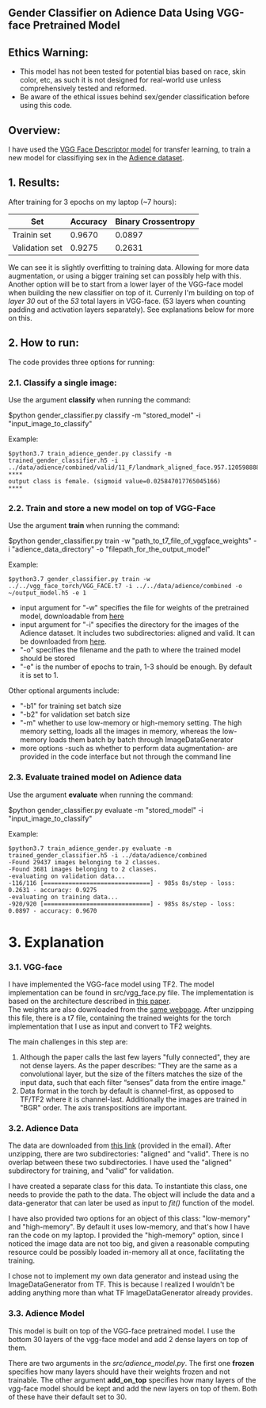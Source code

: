 
## Gender Classifier on Adience Data Using VGG-face Pretrained Model

## Ethics Warning:
* This model has not been tested for potential bias based on race, skin color, etc, as such it is not designed for real-world use unless comprehensively tested and reformed.
* Be aware of the ethical issues behind sex/gender classification before using this code.

## Overview:
I have used the [VGG Face Descriptor model](http://www.robots.ox.ac.uk/~vgg/software/vgg_face/) for transfer learning, to train a new model for classifiying sex in the [Adience dataset](https://talhassner.github.io/home/projects/Adience/Adience-main.html).
## 1. Results:
After training for 3 epochs on my laptop (~7 hours):

| Set | Accuracy | Binary Crossentropy |    
| ---- | ---- | ---- |
| Trainin set | 0.9670 | 0.0897 |
| Validation set | 0.9275 | 0.2631 |

We can see it is slightly overfitting to training data. Allowing for more data augmentation, or using a bigger training set can possibly help with this. Another option will be to start from a lower layer of the VGG-face model when building the new classifier on top of it. Currenly I'm building on top of *layer 30* out of the *53* total layers in VGG-face. (53 layers when counting padding and activation layers separately). See explanations below for more on this.  

## 2. How to run:
The code provides three options for running:

### 2.1. Classify a single image:
Use the argument **classify** when running the command:
<div class="alert alert-block alert-success">
$python gender_classifier.py classify -m "stored_model" -i "input_image_to_classify"
</div>

Example:   
```
$python3.7 train_adience_gender.py classify -m trained_gender_classifier.h5 -i ../data/adience/combined/valid/11_F/landmark_aligned_face.957.12059888826_929090d81b_o.jpg 
****
output class is female. (sigmoid value=0.025847017765045166)
****
```

### 2.2. Train and store a new model on top of VGG-Face
Use the argument **train** when running the command:
<div class="alert alert-block alert-success">
    $python gender_classifier.py train -w "path_to_t7_file_of_vggface_weights" -i "adience_data_directory" -o "filepath_for_the_output_model"
</div>

Example:
``` 
$python3.7 gender_classifier.py train -w ../../vgg_face_torch/VGG_FACE.t7 -i ../../data/adience/combined -o ~/output_model.h5 -e 1
``` 
* input argument for "-w" specifies the file for weights of the pretrained model, downloadable from [here](http://www.robots.ox.ac.uk/~vgg/software/vgg_face/src/vgg_face_torch.tar.gz)
* input argument for "-i" specifies the directory for the images of the Adience dataset. It includes two subdirectories: aligned and valid. It can be downloaded from [here](https://s3.amazonaws.com/matroid-web/datasets/agegender_cleaned.tar.gz).
* "-o" specifies the filename and the path to where the trained model should be stored
* "-e" is the number of epochs to train, 1-3 should be enough. By default it is set to 1.

Other optional arguments include:
 * "-b1" for training set batch size 
 * "-b2" for validation set batch size
 * "-m" whether to use low-memory or high-memory setting. The high memory setting, loads all the images in memory, whereas the low-memory loads them batch by batch through ImageDataGenerator
 * more options -such as whether to perform data augmentation- are provided in the code interface but not through the command line

### 2.3. Evaluate trained model on Adience data
Use the argument **evaluate** when running the command:
<div class="alert alert-block alert-success">
$python gender_classifier.py evaluate -m "stored_model" -i "input_image_to_classify"
</div>

Example:   
```
$python3.7 train_adience_gender.py evaluate -m trained_gender_classifier.h5 -i ../data/adience/combined
-Found 29437 images belonging to 2 classes.
-Found 3681 images belonging to 2 classes.
-evaluating on validation data...
-116/116 [==============================] - 985s 8s/step - loss: 0.2631 - accuracy: 0.9275
-evaluating on training data...
-920/920 [==============================] - 985s 8s/step - loss: 0.0897 - accuracy: 0.9670
```

# 3. Explanation
### 3.1. VGG-face
I have implemented the VGG-face model using TF2. The model implementation can be found in src/vgg_face.py file. The implementation is based on the architecture described in [this paper](http://www.robots.ox.ac.uk/~vgg/publications/2015/Parkhi15/parkhi15.pdf).  
The weights are also downloaded from the [same webpage](http://www.robots.ox.ac.uk/~vgg/software/vgg_face/src/vgg_face_torch.tar.gz). After unzipping this file, there is a t7 file, containing the trained weights for the torch implementation that I use as input and convert to TF2 weights.  

The main challenges in this step are: 
1. Although the paper calls the last few layers "fully connected", they are not dense layers. As the paper describes: "They are the same as a convolutional layer, but the size of the filters matches the size of the input data, such that each filter “senses” data from the entire image."
2. Data format in the torch by default is channel-first, as opposed to TF/TF2 where it is channel-last. Additionally the images are trained in "BGR" order. The axis transpositions are important.

### 3.2. Adience Data
The data are downloaded from [this link](https://s3.amazonaws.com/matroid-web/datasets/agegender_cleaned.tar.gz) (provided in the email). After unzipping, there are two subdirectories: "aligned" and "valid". There is no overlap between these two subdirectories. I have used the "aligned" subdirectory for training, and "valid" for validation.  

I have created a separate class for this data. To instantiate this class, one needs to provide the path to the data. The object will include the data and a data-generator that can later be used as input to *fit()* function of the model.  

I have also provided two options for an object of this class: "low-memory" and "high-memory". By default it uses low-memory, and that's how I have ran the code on my laptop. I provided the "high-memory" option, since I noticed the image data are not too big, and given a reasonable computing resource could be possibly loaded in-memory all at once, facilitating the training.

I chose not to implement my own data generator and instead using the ImageDataGenerator from TF. This is because I realized I wouldn't be adding anything more than what TF ImageDataGenerator already provides.

### 3.3. Adience Model
This model is built on top of the VGG-face pretrained model. I use the bottom 30 layers of the vgg-face model and add 2 dense layers on top of them.  

There are two arguments in the *src/adience_model.py*. The first one **frozen** specifies how many layers should have their weights frozen and not trainable. The other argument **add_on_top** specifies how many layers of the vgg-face model should be kept and add the new layers on top of them. Both of these have their default set to 30.

